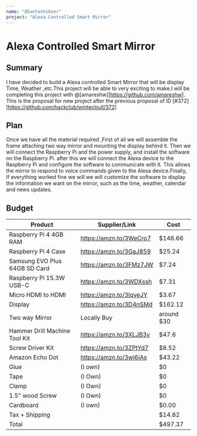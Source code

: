 ```yaml
---
name: "@SantoshiUser"
project: "Alexa Controlled Smart Mirror"
---
```


# Alexa Controlled Smart Mirror

## Summary


I have decided to build a Alexa controlled Smart Mirror that will be display Time, Weather ,etc.This project
will be able to very exciting to make.I will be completing this project with @[amareshw][https://github.com/amareshw]. 
This is the proposal for new project after the previous proposal of ID [#372][https://github.com/hackclub/winter/pull/372]

## Plan

Once we have all the material required ,First of all we will assemble the frame attaching two way mirror
and mounting the display behind it.
Then we will connect the Raspberry Pi and the power supply, and install the software on the Raspberry Pi.
after this we will connect the Alexa device to the Raspberry Pi and configure the software to communicate with it. 
This allows the mirror to respond to voice commands given to the Alexa device.Finally, If everything
worked fine we will we will customize the software to display the information we want on the mirror, 
such as the time, weather, calendar and news updates.





## Budget

| Product                            | Supplier/Link                         | Cost       |
| ---------------------------------- | ------------------------------------- | ---------- |
| Raspberry Pi 4 4GB RAM             | https://amzn.to/3WeCro7               | $146.66    |
| Raspberry Pi 4 Case                | https://amzn.to/3GaJ859               | $25.24     |
| Samsung EVO Plus 64GB SD Card      | https://amzn.to/3FMz7JW               | $7.24      |
| Raspberry Pi 15.3W USB-C           | https://amzn.to/3WDXssh               | $7.31      |
| Micro HDMI to HDMI			           | https://amzn.to/3IqyeJY	             | $3.67      |
| Display                            | https://amzn.to/3D4nSMd               |  $162.12   |
| Two way Mirror                     | Locally Buy                           | around $30 |
| Hammer Drill Machine Tool Kit      | https://amzn.to/3XLJB3v               | $47.6      |
| Screw Driver Kit                   | https://amzn.to/3ZPtYd7               | $8.52      | 
| Amazon Echo Dot                    | https://amzn.to/3wj6iAs               | $43.22     |
| Glue                               |(I own)                                | $0         |
| Tape                               |(I Own)                                | $0         | 
| Clamp                              |(I Own)                                | $0         | 
| 1.5" wood Screw                    |(I Own)                                | $0         |   
| Cardboard                          |(I own)                                | $0.00      | 
| Tax  + Shipping                    |                                       | $14.82     |
| Total                              |                                       | $497.37    |
